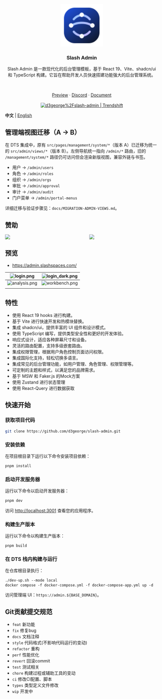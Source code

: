 <div align="center"> 
<br> 
<br>
<img src="./src/assets/icons/ic-logo-badge.svg" color="green" height="140" />
<h3> Slash Admin </h3>
  <p>
    <p style="font-size: 14px">
      Slash Admin 是一款现代化的后台管理模板，基于 React 19、Vite、shadcn/ui 和 TypeScript 构建。它旨在帮助开发人员快速搭建功能强大的后台管理系统。
    </p>
    <br />
    <br />
    <a href="https://admin.slashspaces.com/">Preview</a>
    ·
    <a href="https://discord.gg/fXemAXVNDa">Discord</a>
    ·
    <a href="https://docs-admin.slashspaces.com/">Document</a>
    <br />
    <br />
    <a href="https://trendshift.io/repositories/6387" target="_blank"><img src="https://trendshift.io/api/badge/repositories/6387" alt="d3george%2Fslash-admin | Trendshift" style="width: 250px; height: 55px;" width="250" height="55"/></a>
</div>

**中文** | [English](./README.md)

## 管理端视图迁移（A → B）

在 DTS 集成中，原有 `src/pages/management/system/*`（版本 A）已迁移为统一的
`src/admin/views/*`（版本 B）。左侧导航统一指向 `/admin/*` 路由，旧的
`/management/system/*` 路径仍可访问但会渲染新版视图，兼容外链与书签。

- 用户 → `/admin/users`
- 角色 → `/admin/roles`
- 组织 → `/admin/orgs`
- 审批 → `/admin/approval`
- 审计 → `/admin/audit`
- 门户菜单 → `/admin/portal-menus`

详细迁移与验证步骤见：`docs/MIGRATION-ADMIN-VIEWS.md`。

## 赞助 
<div style="display: flex; gap: 50px"> 
  <img style="width:300px" src="https://d3george.github.io/github-static/pay/weixin.jpg" >
  <img style="width:300px" src="https://d3george.github.io/github-static/pay/buymeacoffee.png" />
</div>


## 预览
+ https://admin.slashspaces.com/

|![login.png](https://d3george.github.io/github-static/slash-admin/sa-web-light.jpeg)|![login_dark.png](https://d3george.github.io/github-static/slash-admin/sa-web-dark.jpeg)
| ----------------------------------------------------------------- | ------------------------------------------------------------------- |
|![analysis.png](https://d3george.github.io/github-static/slash-admin/sa-mobile-light.jpeg)|![workbench.png](https://d3george.github.io/github-static/slash-admin/sa-mobile-dark.jpeg)
| | 
## 特性

- 使用 React 19 hooks 进行构建。
- 基于 Vite 进行快速开发和热模块替换。
- 集成 shadcn/ui，提供丰富的 UI 组件和设计模式。
- 使用 TypeScript 编写，提供类型安全性和更好的开发体验。
- 响应式设计，适应各种屏幕尺寸和设备。
- 灵活的路由配置，支持多级嵌套路由。
- 集成权限管理，根据用户角色控制页面访问权限。
- 集成国际化支持，轻松切换多语言。
- 集成常见的后台管理功能，如用户管理、角色管理、权限管理等。
- 可定制的主题和样式，以满足您的品牌需求。
- 基于 MSW 和 Faker.js 的Mock方案
- 使用 Zustand 进行状态管理
- 使用 React-Query 进行数据获取

## 快速开始

### 获取项目代码

```bash
git clone https://github.com/d3george/slash-admin.git
```

### 安装依赖

在项目根目录下运行以下命令安装项目依赖：

```bash
pnpm install
```

### 启动开发服务器

运行以下命令以启动开发服务器：

```bash
pnpm dev
```

访问 [http://localhost:3001](http://localhost:3001) 查看您的应用程序。

### 构建生产版本

运行以下命令以构建生产版本：

```bash
pnpm build
```

### 在 DTS 栈内构建与运行

在仓库根目录执行：

```
./dev-up.sh --mode local
docker compose -f docker-compose.yml -f docker-compose-app.yml up -d
```

访问管理端 UI：`https://admin.${BASE_DOMAIN}`。

## Git贡献提交规范

- `feat` 新功能
- `fix` 修复bug
- `docs` 文档注释
- `style` 代码格式(不影响代码运行的变动)
- `refactor` 重构
- `perf` 性能优化
- `revert` 回滚commit
- `test` 测试相关
- `chore` 构建过程或辅助工具的变动
- `ci` 修改CI配置、脚本
- `types` 类型定义文件修改
- `wip` 开发中
